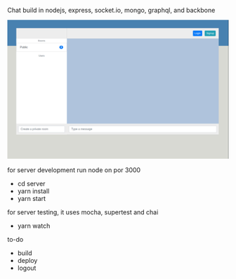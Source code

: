 Chat build in nodejs, express, socket.io, mongo, graphql, and backbone


![alt text](https://github.com/santiagolepe/chat_node_backbone/blob/master/server/client/img/chat.png?raw=true)

for server development run node on por 3000
  - cd server
  - yarn install
  - yarn start

for server testing, it uses mocha, supertest and chai

  - yarn watch


to-do
  - build 
  - deploy
  - logout
